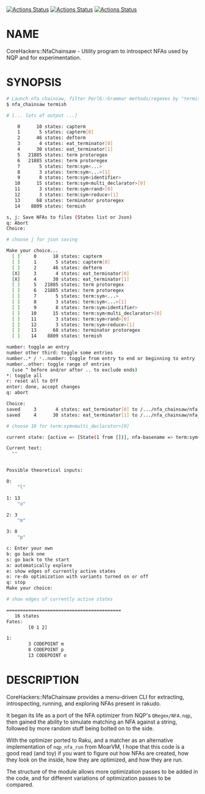 [![Actions Status](https://github.com/timo/corehackers-nfachainsaw/actions/workflows/linux.yml/badge.svg)](https://github.com/timo/corehackers-nfachainsaw/actions) [![Actions Status](https://github.com/timo/corehackers-nfachainsaw/actions/workflows/macos.yml/badge.svg)](https://github.com/timo/corehackers-nfachainsaw/actions) [![Actions Status](https://github.com/timo/corehackers-nfachainsaw/actions/workflows/windows.yml/badge.svg)](https://github.com/timo/corehackers-nfachainsaw/actions)

NAME
====

CoreHackers::NfaChainsaw - Utility program to introspect NFAs used by NQP and for experimentation.

SYNOPSIS
========

```bash
# Launch nfa_chainsaw, filter Perl6::Grammar methods/regexes by "termish"
$ nfa_chainsaw termish

# [... lots of output ...]

    0      10 states: capterm
    1       5 states: capterm[0]
    2      46 states: defterm
    3       4 states: eat_terminator[0]
    4      30 states: eat_terminator[1]
    5   21885 states: term protoregex
    6   21885 states: term protoregex
    7       5 states: term:sym<...>
    8       3 states: term:sym<...>[1]
    9       8 states: term:sym<identifier>
   10      15 states: term:sym<multi_declarator>[0]
   11       3 states: term:sym<rand>[0]
   12       3 states: term:sym<reduce>[1]
   13      68 states: terminator protoregex
   14    8809 states: termish

s, j: Save NFAs to files (States list or Json)
q: Abort
Choice: 

# choose j for json saving

Make your choice...
  [ ]     0      10 states: capterm
  [ ]     1       5 states: capterm[0]
  [ ]     2      46 states: defterm
  [X]     3       4 states: eat_terminator[0]
  [X]     4      30 states: eat_terminator[1]
  [ ]     5   21885 states: term protoregex
  [ ]     6   21885 states: term protoregex
  [ ]     7       5 states: term:sym<...>
  [ ]     8       3 states: term:sym<...>[1]
  [ ]     9       8 states: term:sym<identifier>
  [ ]    10      15 states: term:sym<multi_declarator>[0]
  [ ]    11       3 states: term:sym<rand>[0]
  [ ]    12       3 states: term:sym<reduce>[1]
  [ ]    13      68 states: terminator protoregex
  [ ]    14    8809 states: termish

number: toggle an entry
number other third: toggle some entries
number..* / *..number: toggle from entry to end or beginning to entry
number..other: toggle range of entries
  (use ^ before and/or after .. to exclude ends)
*: toggle all
r: reset all to Off
enter: done, accept changes
q: abort

Choice: 
saved     3       4 states: eat_terminator[0] to /.../nfa_chainsaw/nfa_VANQEUJB-eat_terminator[0]-statelist.json: 131 bytes
saved     4      30 states: eat_terminator[1] to /.../nfa_chainsaw/nfa_VANQEUJB-eat_terminator[1]-statelist.json: 651 bytes

# choose 10 for term:sym<multi_declarator>[0]

current state: {active => [State(1 from [])], nfa-basename => term:sym<multi_declarator>, nfa-name => term:sym<multi_declarator>[0], offset => 0, parent-state => (Any), states => {fates => 3, states => 15}, text => }

Current text:
  ""


Possible theoretical inputs:

0: 
    "l"

1: 13
    "o"

2: 3
    "m"

3: 8
    "p"

c: Enter your own
b: go back one
s: go back to the start
a: automatically explore
e: show edges of currently active states
o: re-do optimization with variants turned on or off
q: stop
Make your choice: 

# show edges of currently active states

==========================================
   16 states
Fates:
        [0 1 2]

1:
        3 CODEPOINT m
        8 CODEPOINT p
        13 CODEPOINT o
```

DESCRIPTION
===========

CoreHackers::NfaChainsaw provides a menu-driven CLI for extracting, introspecting, running, and exploring NFAs present in rakudo.

It began its life as a port of the NFA optimizer from NQP's `QRegex/NFA.nqp`, then gained the ability to simulate matching an NFA against a string, followed by more random stuff being bolted on to the side.

With the optimizer ported to Raku, and a matcher as an alternative implementation of `nqp_nfa_run` from MoarVM, I hope that this code is a good read (and toy) if you want to figure out how NFAs are created, how they look on the inside, how they are optimized, and how they are run.

The structure of the module allows more optimization passes to be added in the code, and for different variations of optimization passes to be compared.

